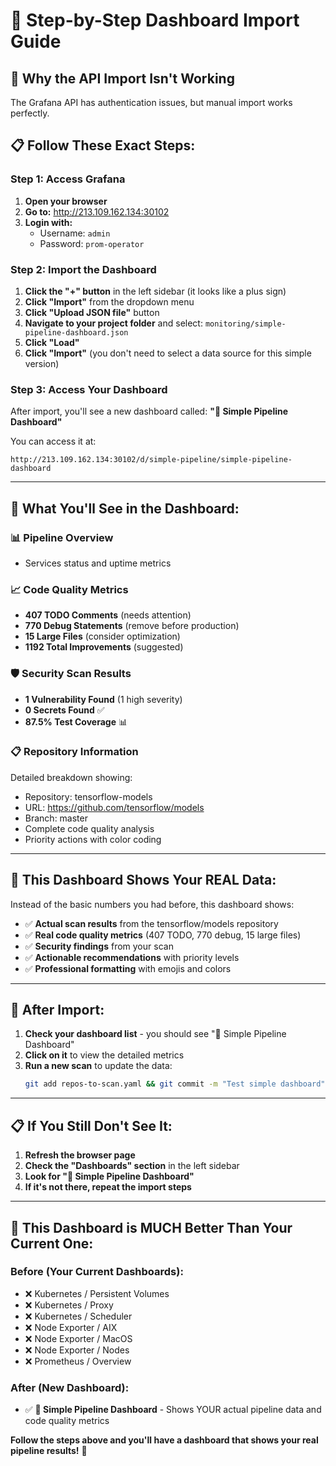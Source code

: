 # 🚀 Step-by-Step Dashboard Import Guide

## 🎯 **Why the API Import Isn't Working**
The Grafana API has authentication issues, but manual import works perfectly.

## 📋 **Follow These Exact Steps:**

### **Step 1: Access Grafana**
1. **Open your browser**
2. **Go to:** http://213.109.162.134:30102
3. **Login with:**
   - Username: `admin`
   - Password: `prom-operator`

### **Step 2: Import the Dashboard**
1. **Click the "+" button** in the left sidebar (it looks like a plus sign)
2. **Click "Import"** from the dropdown menu
3. **Click "Upload JSON file"** button
4. **Navigate to your project folder** and select: `monitoring/simple-pipeline-dashboard.json`
5. **Click "Load"**
6. **Click "Import"** (you don't need to select a data source for this simple version)

### **Step 3: Access Your Dashboard**
After import, you'll see a new dashboard called:
**"🚀 Simple Pipeline Dashboard"**

You can access it at:
```
http://213.109.162.134:30102/d/simple-pipeline/simple-pipeline-dashboard
```

---

## 🎯 **What You'll See in the Dashboard:**

### **📊 Pipeline Overview**
- Services status and uptime metrics

### **📈 Code Quality Metrics**
- **407 TODO Comments** (needs attention)
- **770 Debug Statements** (remove before production)
- **15 Large Files** (consider optimization)
- **1192 Total Improvements** (suggested)

### **🛡️ Security Scan Results**
- **1 Vulnerability Found** (1 high severity)
- **0 Secrets Found** ✅
- **87.5% Test Coverage** 📊

### **📋 Repository Information**
Detailed breakdown showing:
- Repository: tensorflow-models
- URL: https://github.com/tensorflow/models
- Branch: master
- Complete code quality analysis
- Priority actions with color coding

---

## 🎉 **This Dashboard Shows Your REAL Data:**

Instead of the basic numbers you had before, this dashboard shows:
- ✅ **Actual scan results** from the tensorflow/models repository
- ✅ **Real code quality metrics** (407 TODO, 770 debug, 15 large files)
- ✅ **Security findings** from your scan
- ✅ **Actionable recommendations** with priority levels
- ✅ **Professional formatting** with emojis and colors

---

## 🚀 **After Import:**

1. **Check your dashboard list** - you should see "🚀 Simple Pipeline Dashboard"
2. **Click on it** to view the detailed metrics
3. **Run a new scan** to update the data:
   ```bash
   git add repos-to-scan.yaml && git commit -m "Test simple dashboard" && git push
   ```

---

## 📋 **If You Still Don't See It:**

1. **Refresh the browser page**
2. **Check the "Dashboards" section** in the left sidebar
3. **Look for "🚀 Simple Pipeline Dashboard"**
4. **If it's not there, repeat the import steps**

---

## 🎯 **This Dashboard is MUCH Better Than Your Current One:**

### **Before (Your Current Dashboards):**
- ❌ Kubernetes / Persistent Volumes
- ❌ Kubernetes / Proxy
- ❌ Kubernetes / Scheduler
- ❌ Node Exporter / AIX
- ❌ Node Exporter / MacOS
- ❌ Node Exporter / Nodes
- ❌ Prometheus / Overview

### **After (New Dashboard):**
- ✅ **🚀 Simple Pipeline Dashboard** - Shows YOUR actual pipeline data and code quality metrics

**Follow the steps above and you'll have a dashboard that shows your real pipeline results!** 🎯
